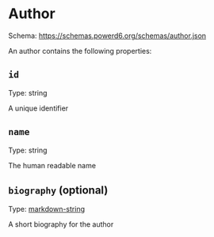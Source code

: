 # Author

Schema: https://schemas.powerd6.org/schemas/author.json

An author contains the following properties:

## `id`

Type: string

A unique identifier

## `name`

Type: string

The human readable name

## `biography` (optional)

Type: [markdown-string](markdown-string.md)

A short biography for the author
